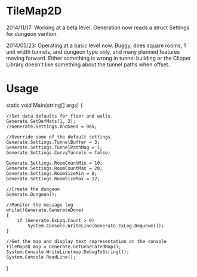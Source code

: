 TileMap2D
=====

2014/11/17:
Working at a beta level.  Generation now reads a struct Settings for dungeon varition.

2014/05/23:
Operating at a basic level now.  Buggy, does square rooms, 1 unit width tunnels, and dungeon type only, and many planned features moving forward.  Either something is wrong in tunnel building or the Clipper Library doesn't like something about the tunnel paths when offset.


Usage
===

static void Main(string[] args)
{
    
    //Set data defaults for floor and walls.
    Generate.SetDefMats(1, 2);
    //Generate.Settings.RndSeed = 985;

    //Override some of the default settings.
    Generate.Settings.TunnelBuffer = 3;
    Generate.Settings.TunnelPathMag = 1;
    Generate.Settings.CurvyTunnels = false;

    Generate.Settings.RoomCountMin = 10;
    Generate.Settings.RoomCountMax = 20;
    Generate.Settings.RoomSizeMin = 8;
    Generate.Settings.RoomSizeMax = 12;

    //Create the dungeon
    Generate.Dungeon();

    //Monitor the message log
    while(!Generate.GenerateDone)
    {
        if (Generate.ExLog.Count > 0)
            System.Console.WriteLine(Generate.ExLog.Dequeue());
    }

    //Get the map and display text representation on the console
    TileMap2D map = Generate.GetGeneratedMap();
    System.Console.WriteLine(map.DebugToString());
    System.Console.ReadLine();
           

}
